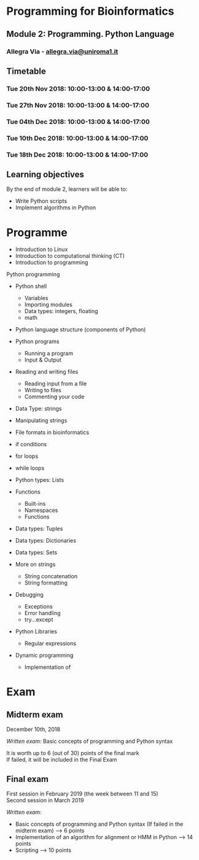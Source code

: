 # Programming for Bioinformatics
## Module 2: Programming. Python Language

### Allegra Via - allegra.via@uniroma1.it

## Timetable

### Tue 20th Nov 2018: 10:00-13:00 & 14:00-17:00
### Tue 27th Nov 2018: 10:00-13:00 & 14:00-17:00
### Tue 04th Dec 2018: 10:00-13:00 & 14:00-17:00 
### Tue 10th Dec 2018: 10:00-13:00 & 14:00-17:00
### Tue 18th Dec 2018: 10:00-13:00 & 14:00-17:00 

## Learning objectives
By the end of module 2, learners will be able to:

- Write Python scripts
- Implement algorithms in Python

# Programme

- Introduction to Linux
- Introduction to computational thinking (CT)
- Introduction to programming

Python programming

- Python shell
    - Variables
    - Importing modules
    - Data types: integers, floating
    - math
    
- Python language structure (components of Python)

- Python programs
    - Running a program 
    - Input & Output
    
- Reading and writing files 
    - Reading input from a file
    - Writing to files
    - Commenting your code
    
- Data Type: strings
- Manipulating strings

- File formats in bioinformatics
- if conditions
- for loops
- while loops
- Python types: Lists

- Functions
    - Built-ins
    - Namespaces
    - Functions
    
- Data types: Tuples
- Data types: Dictionaries
- Data types: Sets

- More on strings
    - String concatenation
    - String formatting

- Debugging
    - Exceptions
    - Error handling
    - try...except
    
- Python Libraries
    - Regular expressions
    
- Dynamic programming
    - Implementation of 

# Exam

## Midterm exam
December 10th, 2018

*Written exam:*
Basic concepts of programming and Python syntax <br>

It is worth up to 6 (out of 30) points of the final mark <br>
If failed, it will be included in the Final Exam <br>

## Final exam
First session in February 2019 (the week between 11 and 15) <br>
Second session in March 2019 <br>

*Written exam:*
- Basic concepts of programming and Python syntax (If failed in the midterm exam) --> 6 points
- Implementation of an algorithm for alignment or HMM in Python --> 14 points
- Scripting --> 10 points


